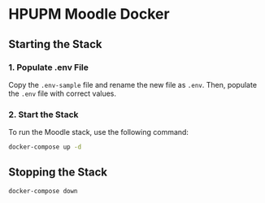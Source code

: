 # HPUPM Moodle Docker


## Starting the Stack

### 1. Populate .env File

Copy the `.env-sample` file and rename the new file as `.env`. Then, populate the `.env` file with correct values.

### 2. Start the Stack

To run the Moodle stack, use the following command:

```bash
docker-compose up -d
```

## Stopping the Stack

```bash
docker-compose down
```
